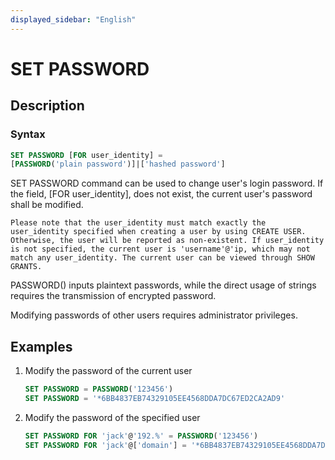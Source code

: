 ```yaml
---
displayed_sidebar: "English"
---
```


# SET PASSWORD

## Description

### Syntax

```SQL
SET PASSWORD [FOR user_identity] =
[PASSWORD('plain password')]|['hashed password']
```

SET PASSWORD command can be used to change user's login password. If the field, [FOR user_identity], does not exist, the current user's password shall be modified.

```plain text
Please note that the user_identity must match exactly the user_identity specified when creating a user by using CREATE USER. Otherwise, the user will be reported as non-existent. If user_identity is not specified, the current user is 'username'@'ip, which may not match any user_identity. The current user can be viewed through SHOW GRANTS. 
```

PASSWORD() inputs plaintext passwords, while the direct usage of strings requires the transmission of encrypted password.

Modifying passwords of other users requires administrator privileges.

## Examples

1. Modify the password of the current user

    ```SQL
    SET PASSWORD = PASSWORD('123456')
    SET PASSWORD = '*6BB4837EB74329105EE4568DDA7DC67ED2CA2AD9'
    ```

2. Modify the password of the specified user

    ```SQL
    SET PASSWORD FOR 'jack'@'192.%' = PASSWORD('123456')
    SET PASSWORD FOR 'jack'@['domain'] = '*6BB4837EB74329105EE4568DDA7DC67ED2CA2AD9'
    ```
